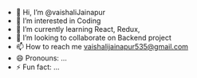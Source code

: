- 👋 Hi, I’m @vaishaliJainapur
- 👀 I’m interested in Coding
- 🌱 I’m currently learning React, Redux,
- 💞️ I’m looking to collaborate on Backend project
- 📫 How to reach me vaishalijainapur535@gmail.com
- 😄 Pronouns: ...
- ⚡ Fun fact: ...

<!---
vaishaliJainapur/vaishaliJainapur is a ✨ special ✨ repository because its `README.md` (this file) appears on your GitHub profile.
You can click the Preview link to take a look at your changes.
--->
